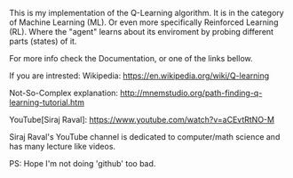 This is my implementation of the Q-Learning algorithm.
It is in the category of Machine Learning (ML).
Or even more specifically Reinforced Learning (RL).
Where the "agent" learns about its enviroment by probing
different parts (states) of it.

For more info check the Documentation, or one of the links bellow.

If you are intrested:
Wikipedia: https://en.wikipedia.org/wiki/Q-learning

Not-So-Complex explanation: http://mnemstudio.org/path-finding-q-learning-tutorial.htm

YouTube[Siraj Raval]: https://www.youtube.com/watch?v=aCEvtRtNO-M

Siraj Raval's YouTube channel is dedicated to computer/math science and has many lecture like videos.


PS: Hope I'm not doing 'github' too bad.
